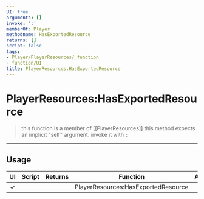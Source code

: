 ```yaml
---
UI: true
arguments: []
invoke: ':'
memberOf: Player
methodname: HasExportedResource
returns: []
script: false
tags:
- Player/PlayerResources/_function
- function/UI
title: PlayerResources.HasExportedResource
---
```

# PlayerResources:HasExportedResource
> this function is a member of [[PlayerResources]]
> this method expects an implicit "self" argument. invoke it with `:`
-----
## Usage
|  UI | Script | Returns | Function | Arguments |
|:---:|:------:|-------:|:--------:|:---------|
|✓| ||PlayerResources:HasExportedResource||
